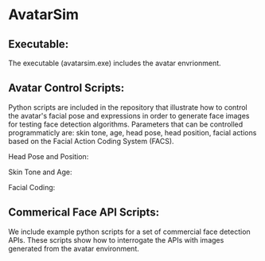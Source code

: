 # AvatarSim


## Executable:

The executable (avatarsim.exe) includes the avatar envrionment.  

## Avatar Control Scripts:

Python scripts are included in the repository that illustrate how to control the avatar's facial pose and expressions in order to generate face images for testing face detection algorithms. Parameters that can be controlled programmaticly are: skin tone, age, head pose, head position, facial actions based on the Facial Action Coding System (FACS). 

Head Pose and Position:


Skin Tone and Age:


Facial Coding:




## Commerical Face API Scripts:

We include example python scripts for a set of commercial face detection APIs. These scripts show how to interrogate the APIs with images generated from the avatar environment. 
